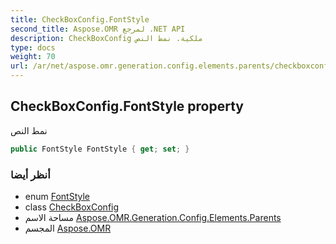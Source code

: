 ```yaml
---
title: CheckBoxConfig.FontStyle
second_title: Aspose.OMR لمرجع .NET API
description: CheckBoxConfig ملكية. نمط النص
type: docs
weight: 70
url: /ar/net/aspose.omr.generation.config.elements.parents/checkboxconfig/fontstyle/
---
```

## CheckBoxConfig.FontStyle property

نمط النص

```csharp
public FontStyle FontStyle { get; set; }
```

### أنظر أيضا

* enum [FontStyle](../../../aspose.omr.generation/fontstyle/)
* class [CheckBoxConfig](../)
* مساحة الاسم [Aspose.OMR.Generation.Config.Elements.Parents](../../checkboxconfig/)
* المجسم [Aspose.OMR](../../../)


